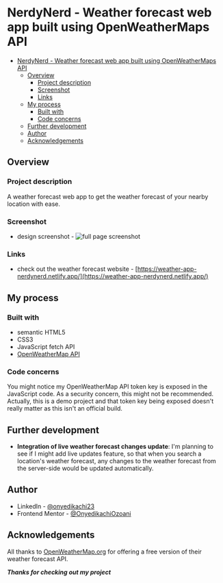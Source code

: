 <!-- @format -->

# NerdyNerd - Weather forecast web app built using OpenWeatherMaps API

-   [NerdyNerd - Weather forecast web app built using OpenWeatherMaps API](#nerdynerd---weather-forecast-web-app-built-using-openweathermaps-api)
    -   [Overview](#overview)
        -   [Project description](#project-description)
        -   [Screenshot](#screenshot)
        -   [Links](#links)
    -   [My process](#my-process)
        -   [Built with](#built-with)
        -   [Code concerns](#code-concerns)
    -   [Further development](#further-development)
    -   [Author](#author)
    -   [Acknowledgements](#acknowledgements)

## Overview

### Project description

A weather forecast web app to get the weather forecast of your nearby location with ease.

### Screenshot

-   design screenshot - ![full page screenshot](https://i.ibb.co/N6FXKht/full-page-screenshot.png)

### Links

-   check out the weather forecast website - [https://weather-app-nerdynerd.netlify.app/](https://weather-app-nerdynerd.netlify.app/)

## My process

### Built with

-   semantic HTML5
-   CSS3
-   JavaScript fetch API
-   [OpenWeatherMap API](https://openweathermap.org/api)

### Code concerns

You might notice my OpenWeatherMap API token key is exposed in the JavaScript code. As a security concern, this might not be recommended. Actually, this is a demo project and that token key being exposed doesn't really matter as this isn't an official build.

## Further development

-   **Integration of live weather forecast changes update**: I'm planning to see if I might add live updates feature, so that when you search a location's weather forecast, any changes to the weather forecast from the server-side would be updated automatically.

## Author

-   LinkedIn - [@onyedikachi23](https://www.linkedin.com/in/onyedikachi23)
-   Frontend Mentor - [@OnyedikachiOzoani](https://www.frontendmentor.io/profile/OnyedikachiOzoani)

## Acknowledgements

All thanks to [OpenWeatherMap.org](https://openweathermap.org/) for offering a free version of their weather forecast API.

**_Thanks for checking out my project_**
